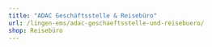 ```yaml
---
title: "ADAC Geschäftsstelle & Reisebüro"
url: /lingen-ems/adac-geschaeftsstelle-und-reisebuero/
shop: Reisebüro
---
```


